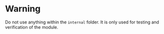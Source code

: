 # Warning
Do not use anything within the `internal` folder. It is only used for testing and verification of the module.